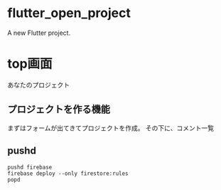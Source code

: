 # flutter_open_project

A new Flutter project.

# top画面
あなたのプロジェクト

## プロジェクトを作る機能
まずはフォームが出てきてプロジェクトを作成。
その下に、コメント一覧

## pushd
```
pushd firebase
firebase deploy --only firestore:rules
popd
```